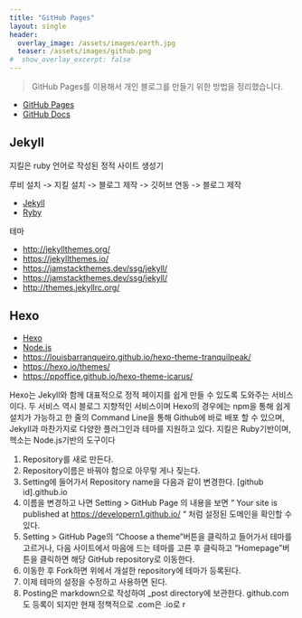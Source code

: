 ```yaml
---
title: "GitHub Pages"
layout: single
header:
  overlay_image: /assets/images/earth.jpg
  teaser: /assets/images/github.png
#  show_overlay_excerpt: false
---
```


> GitHub Pages를 이용해서 개인 블로그를 만들기 위한 방법을 정리했습니다.

* [GitHub Pages](https://pages.github.com/)
* [GitHub Docs](https://docs.github.com/en/pages/getting-started-with-github-pages)

## Jekyll
지킬은 ruby 언어로 작성된 정적 사이트 생성기

루비 설치 -> 지킬 설치 -> 블로그 제작 -> 깃허브 연동 -> 블로그 제작

* [Jekyll](https://jekyllrb.com/)
* [Ryby](https://rubyinstaller.org/)

테마
* http://jekyllthemes.org/
* https://jekyllthemes.io/
* https://jamstackthemes.dev/ssg/jekyll/
* https://jamstackthemes.dev/ssg/jekyll/
* http://themes.jekyllrc.org/

## Hexo
* [Hexo](https://hexo.io/)
* [Node.js](https://nodejs.org/en/)
* https://louisbarranqueiro.github.io/hexo-theme-tranquilpeak/
* https://hexo.io/themes/
* https://ppoffice.github.io/hexo-theme-icarus/

Hexo는 Jekyll와 함께 대표적으로 정적 페이지를 쉽게 만들 수 있도록 도와주는 서비스이다. 두 서비스 역시 블로그 지향적인 서비스이며 Hexo의 경우에는 npm을 통해 쉽게 설치가 가능하고 한 줄의 Command Line을 통해 Github에 바로 배포 할 수 있으며, Jekyll과 마찬가지로 다양한 플러그인과 테마를 지원하고 있다.
지킬은 Ruby기반이며, 헥소는 Node.js기반의 도구이다

1. Repository를 새로 만든다.
2. Repository이름은 바꿔야 함으로 아무렇 게나 짖는다.
3. Setting에 들어가서 Repository name을 다음과 같이 변경한다. [github id].github.io
4. 이름을 변경하고 나면 Setting > GitHub Page 의 내용을 보면 “ Your site is published at https://developern1.github.io/ “ 처럼 설정된 도메인을 확인할 수 있다.
5. Setting > GitHub Page의 “Choose a theme”버튼을 클릭하고 들어가서 테마를 고르거나, 다음 사이트에서 마음에 드는 테마를 고른 후 클릭하고 “Homepage”버튼을 클릭하면 해당 GitHub repository로 이동한다.
6. 이동한 후 Fork하면 위에서 개설한 repository에 테마가 등록된다.
7. 이제 테마의 설정을 수정하고 사용하면 된다.
8. Posting은 markdown으로 작성하여 _post directory에 보관한다.
github.com도 등록이 되지만 현재 정책적으로 .com은 .io로 r
